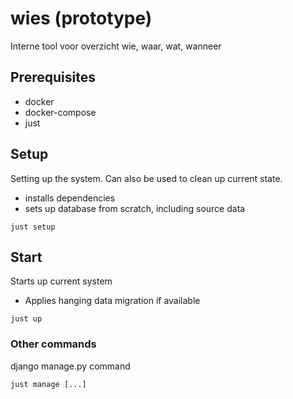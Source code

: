 # wies (prototype)
Interne tool voor overzicht wie, waar, wat, wanneer

## Prerequisites
- docker
- docker-compose
- just

## Setup

Setting up the system. Can also be used to clean up current state.
- installs dependencies
- sets up database from scratch, including source data

```
just setup
```

## Start

Starts up current system
- Applies hanging data migration if available

```
just up
```

### Other commands

django manage.py command

```
just manage [...]
```
